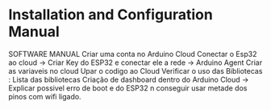 # Installation and Configuration Manual
SOFTWARE MANUAL
Criar uma conta no Arduino Cloud
Conectar o Esp32 ao cloud
-> Criar Key do ESP32 e conectar ele a rede
-> Arduino Agent
Criar as variaveis no cloud
Upar o codigo ao Cloud
Verificar o uso das Bibliotecas : Lista das bibliotecas
Criação de dashboard dentro do Arduino Cloud
-> Explicar possivel erro de boot e do ESP32 n conseguir usar metade dos pinos com wifi ligado.
